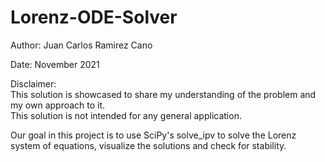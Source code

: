 # Lorenz-ODE-Solver

Author: Juan Carlos Ramirez Cano

Date: November 2021

Disclaimer: 
<br> This solution is showcased to share my understanding of the problem and my own approach to it.
<br> This solution is not intended for any general application.

Our goal in this project is to use SciPy's solve_ipv to solve the Lorenz system of equations, visualize the solutions and check for stability.
